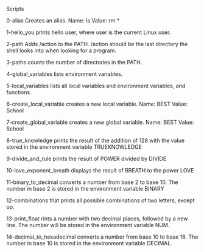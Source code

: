 Scripts

0-alias
Creates an alias. Name: ls Value: rm *

1-hello_you
prints hello user, where user is the current Linux user.

2-path
Adds /action to the PATH. /action should be the last directory the shell looks into when looking for a program.

3-paths
counts the number of directories in the PATH.

4-global_variables
lists environment variables.

5-local_variables
lists all local variables and environment variables, and functions.

6-create_local_variable
creates a new local variable. Name: BEST Value: School

7-create_global_variable
creates a new global variable. Name: BEST Value: School

8-true_knowledge
prints the result of the addition of 128 with the value stored in the environment variable TRUEKNOWLEDGE

9-divide_and_rule
prints the result of POWER divided by DIVIDE

10-love_exponent_breath
displays the result of BREATH to the power LOVE

11-binary_to_decimal
converts a number from base 2 to base 10. The number in base 2 is stored in the environment variable BINARY

12-combinations
that prints all possible combinations of two letters, except oo.

13-print_float
rints a number with two decimal places, followed by a new line. The number will be stored in the environment variable NUM.

14-decimal_to_hexadecimal
converts a number from base 10 to base 16. The number in base 10 is stored in the environment variable DECIMAL.
